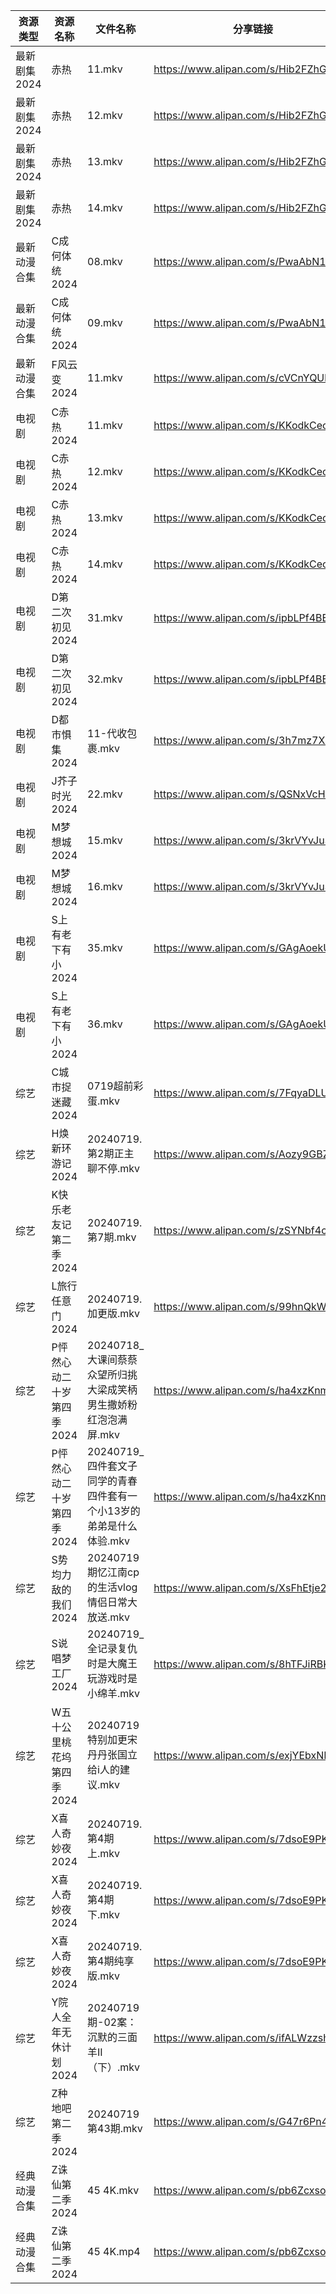 | 资源类型     | 资源名称            | 文件名称                                      | 分享链接                                 | 更新时间                |
| -------- | --------------- | ----------------------------------------- | ------------------------------------ | ------------------- |
| 最新剧集2024 | 赤热              | 11.mkv                                    | https://www.alipan.com/s/Hib2FZhG25y | 2024-07-19 13:46:40 |
| 最新剧集2024 | 赤热              | 12.mkv                                    | https://www.alipan.com/s/Hib2FZhG25y | 2024-07-19 13:46:40 |
| 最新剧集2024 | 赤热              | 13.mkv                                    | https://www.alipan.com/s/Hib2FZhG25y | 2024-07-19 20:09:38 |
| 最新剧集2024 | 赤热              | 14.mkv                                    | https://www.alipan.com/s/Hib2FZhG25y | 2024-07-19 20:09:38 |
| 最新动漫合集   | C成何体统2024       | 08.mkv                                    | https://www.alipan.com/s/PwaAbN16cec | 2024-07-19 12:08:29 |
| 最新动漫合集   | C成何体统2024       | 09.mkv                                    | https://www.alipan.com/s/PwaAbN16cec | 2024-07-19 12:08:28 |
| 最新动漫合集   | F风云变2024        | 11.mkv                                    | https://www.alipan.com/s/cVCnYQUhJmX | 2024-07-19 12:08:31 |
| 电视剧      | C赤热2024         | 11.mkv                                    | https://www.alipan.com/s/KKodkCecDcy | 2024-07-19 13:46:05 |
| 电视剧      | C赤热2024         | 12.mkv                                    | https://www.alipan.com/s/KKodkCecDcy | 2024-07-19 13:46:04 |
| 电视剧      | C赤热2024         | 13.mkv                                    | https://www.alipan.com/s/KKodkCecDcy | 2024-07-19 20:05:09 |
| 电视剧      | C赤热2024         | 14.mkv                                    | https://www.alipan.com/s/KKodkCecDcy | 2024-07-19 20:05:08 |
| 电视剧      | D第二次初见2024      | 31.mkv                                    | https://www.alipan.com/s/ipbLPf4BECc | 2024-07-19 19:05:17 |
| 电视剧      | D第二次初见2024      | 32.mkv                                    | https://www.alipan.com/s/ipbLPf4BECc | 2024-07-19 19:05:17 |
| 电视剧      | D都市惧集2024       | 11-代收包裹.mkv                               | https://www.alipan.com/s/3h7mz7XVT7D | 2024-07-19 13:46:12 |
| 电视剧      | J芥子时光2024       | 22.mkv                                    | https://www.alipan.com/s/QSNxVcHJ6jZ | 2024-07-19 14:05:38 |
| 电视剧      | M梦想城2024        | 15.mkv                                    | https://www.alipan.com/s/3krVYvJuSK6 | 2024-07-19 13:46:17 |
| 电视剧      | M梦想城2024        | 16.mkv                                    | https://www.alipan.com/s/3krVYvJuSK6 | 2024-07-19 13:46:17 |
| 电视剧      | S上有老下有小2024     | 35.mkv                                    | https://www.alipan.com/s/GAgAoekUHew | 2024-07-19 00:05:50 |
| 电视剧      | S上有老下有小2024     | 36.mkv                                    | https://www.alipan.com/s/GAgAoekUHew | 2024-07-19 00:05:50 |
| 综艺       | C城市捉迷藏2024      | 0719超前彩蛋.mkv                              | https://www.alipan.com/s/7FqyaDLUvoi | 2024-07-19 16:07:20 |
| 综艺       | H焕新环游记2024      | 20240719.第2期正主聊不停.mkv                     | https://www.alipan.com/s/Aozy9GBZZwu | 2024-07-19 16:07:27 |
| 综艺       | K快乐老友记第二季2024   | 20240719.第7期.mkv                          | https://www.alipan.com/s/zSYNbf4cpYQ | 2024-07-19 16:07:38 |
| 综艺       | L旅行任意门2024      | 20240719.加更版.mkv                          | https://www.alipan.com/s/99hnQkWKkeJ | 2024-07-19 16:07:43 |
| 综艺       | P怦然心动二十岁第四季2024 | 20240718_大课间蔡蔡众望所归挑大梁成笑柄男生撒娇粉红泡泡满屏.mkv    | https://www.alipan.com/s/ha4xzKnmVsm | 2024-07-19 16:07:59 |
| 综艺       | P怦然心动二十岁第四季2024 | 20240719_四件套文子同学的青春四件套有一个小13岁的弟弟是什么体验.mkv | https://www.alipan.com/s/ha4xzKnmVsm | 2024-07-19 16:07:59 |
| 综艺       | S势均力敌的我们2024    | 20240719期忆江南cp的生活vlog情侣日常大放送.mkv          | https://www.alipan.com/s/XsFhEtje2h7 | 2024-07-19 16:08:08 |
| 综艺       | S说唱梦工厂2024      | 20240719_全记录复仇时是大魔王玩游戏时是小绵羊.mkv           | https://www.alipan.com/s/8hTFJiRBK62 | 2024-07-19 16:08:16 |
| 综艺       | W五十公里桃花坞第四季2024 | 20240719特别加更宋丹丹张国立给i人的建议.mkv              | https://www.alipan.com/s/exjYEbxNRBJ | 2024-07-19 16:08:23 |
| 综艺       | X喜人奇妙夜2024      | 20240719.第4期上.mkv                         | https://www.alipan.com/s/7dsoE9PKtJZ | 2024-07-19 16:08:29 |
| 综艺       | X喜人奇妙夜2024      | 20240719.第4期下.mkv                         | https://www.alipan.com/s/7dsoE9PKtJZ | 2024-07-19 16:08:29 |
| 综艺       | X喜人奇妙夜2024      | 20240719.第4期纯享版.mkv                       | https://www.alipan.com/s/7dsoE9PKtJZ | 2024-07-19 16:08:28 |
| 综艺       | Y院人全年无休计划2024   | 20240719期-02案：沉默的三面羊II（下）.mkv             | https://www.alipan.com/s/ifALWzzshRd | 2024-07-19 16:08:40 |
| 综艺       | Z种地吧第二季2024     | 20240719第43期.mkv                          | https://www.alipan.com/s/G47r6Pn4GFV | 2024-07-19 16:08:43 |
| 经典动漫合集   | Z诛仙第二季2024      | 45 4K.mkv                                 | https://www.alipan.com/s/pb6ZcxsozSy | 2024-07-19 19:07:03 |
| 经典动漫合集   | Z诛仙第二季2024      | 45 4K.mp4                                 | https://www.alipan.com/s/pb6ZcxsozSy | 2024-07-19 19:07:03 |
